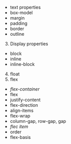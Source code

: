 - text properties
- box-model
- margin
- padding
- border
- outline
3. Display properties
- block
- inline
- inline-block
4. float
5. flex
- *flex-container*
- flex
- justify-content
- flex-direction
- align-items
- flex-wrap
- column-gap, row-gap, gap
- *flec item*
- order
- flex-basis



